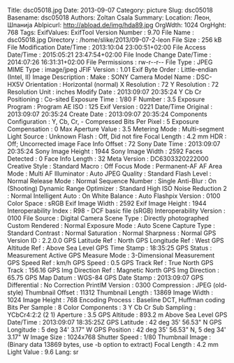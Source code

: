 Title: dsc05018.jpg
Date: 2013-09-07
Category: picture
Slug: dsc05018
Basename: dsc05018
Authors: Zoltan Csala
Summary:
Location: Леон, Шпанија
Ablpicurl: http://abload.de/img/hda89.jpg
OrgWdth: 1024
OrgHght: 768
Tags:
ExifValues: ExifTool Version Number : 9.70
            File Name : dsc05018.jpg
            Directory : /home/slike/2013/09-07-2-leon
            File Size : 256 kB
            File Modification Date/Time : 2013:10:04 23:00:51+02:00
            File Access Date/Time : 2015:05:21 23:47:54+02:00
            File Inode Change Date/Time : 2014:07:26 16:31:31+02:00
            File Permissions : rw-r--r--
            File Type : JPEG
            MIME Type : image/jpeg
            JFIF Version : 1.01
            Exif Byte Order : Little-endian (Intel, II)
            Image Description :
            Make : SONY
            Camera Model Name : DSC-HX5V
            Orientation : Horizontal (normal)
            X Resolution : 72
            Y Resolution : 72
            Resolution Unit : inches
            Modify Date : 2013:09:07 20:35:24
            Y Cb Cr Positioning : Co-sited
            Exposure Time : 1/80
            F Number : 3.5
            Exposure Program : Program AE
            ISO : 125
            Exif Version : 0221
            Date/Time Original : 2013:09:07 20:35:24
            Create Date : 2013:09:07 20:35:24
            Components Configuration : Y, Cb, Cr, -
            Compressed Bits Per Pixel : 5
            Exposure Compensation : 0
            Max Aperture Value : 3.5
            Metering Mode : Multi-segment
            Light Source : Unknown
            Flash : Off, Did not fire
            Focal Length : 4.2 mm
            HDR : Off; Uncorrected image
            Face Info Offset : 72
            Sony Date Time : 2013:09:07 20:35:24
            Sony Image Height : 1944
            Sony Image Width : 2592
            Faces Detected : 0
            Face Info Length : 32
            Meta Version : DC6303320222000
            Creative Style : Standard
            Macro : Off
            Focus Mode : Permanent-AF
            AF Area Mode : Multi
            AF Illuminator : Auto
            JPEG Quality : Standard
            Flash Level : Normal
            Release Mode : Normal
            Sequence Number : Single
            Anti-Blur : On (Shooting)
            Dynamic Range Optimizer : Standard
            High ISO Noise Reduction 2 : Normal
            Intelligent Auto : On
            White Balance : Auto
            Flashpix Version : 0100
            Color Space : sRGB
            Exif Image Width : 2592
            Exif Image Height : 1944
            Interoperability Index : R98 - DCF basic file (sRGB)
            Interoperability Version : 0100
            File Source : Digital Camera
            Scene Type : Directly photographed
            Custom Rendered : Normal
            Exposure Mode : Auto
            Scene Capture Type : Standard
            Contrast : Normal
            Saturation : Normal
            Sharpness : Normal
            GPS Version ID : 2.2.0.0
            GPS Latitude Ref : North
            GPS Longitude Ref : West
            GPS Altitude Ref : Above Sea Level
            GPS Time Stamp : 18:35:25
            GPS Status : Measurement Active
            GPS Measure Mode : 3-Dimensional Measurement
            GPS Speed Ref : km/h
            GPS Speed : 0.5
            GPS Track Ref : True North
            GPS Track : 156.16
            GPS Img Direction Ref : Magnetic North
            GPS Img Direction : 65.75
            GPS Map Datum : WGS-84
            GPS Date Stamp : 2013:09:07
            GPS Differential : No Correction
            PrintIM Version : 0300
            Compression : JPEG (old-style)
            Thumbnail Offset : 11312
            Thumbnail Length : 13869
            Image Width : 1024
            Image Height : 768
            Encoding Process : Baseline DCT, Huffman coding
            Bits Per Sample : 8
            Color Components : 3
            Y Cb Cr Sub Sampling : YCbCr4:2:2 (2 1)
            Aperture : 3.5
            GPS Altitude : 893.2 m Above Sea Level
            GPS Date/Time : 2013:09:07 18:35:25Z
            GPS Latitude : 42 deg 35' 56.53" N
            GPS Longitude : 5 deg 34' 3.17" W
            GPS Position : 42 deg 35' 56.53" N, 5 deg 34' 3.17" W
            Image Size : 1024x768
            Shutter Speed : 1/80
            Thumbnail Image : (Binary data 13869 bytes, use -b option to extract)
            Focal Length : 4.2 mm
            Light Value : 9.6
Lang: sr

